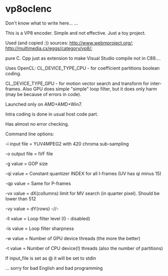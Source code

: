 vp8oclenc
=========


Don't know what to write here...
...

This is a VP8 encoder.
Simple and not effective. Just a toy project.

Used (and copied :)) sources: 
http://www.webmproject.org/; http://multimedia.cx/eggs/category/vp8/;

pure C. Cpp just as extension to make Visual Studio compile not in C89....

Uses OpenCL:
CL_DEVICE_TYPE_CPU - for coefficient partitions boolean coding.

CL_DEVICE_TYPE_GPU - for motion vector search and transform for inter-frames.
Also GPU does simple "simple" loop filter, but it does only harm (may be because of errors in code).

Launched only on AMD+AMD+Win7.

Intra coding is done in usual host code part.

Has almost no error checking. 

Command line options:

-i input file = YUV4MPEG2 with 420 chroma sub-sampling

-o output file = IVF file

-g value = GOP size

-qi value = Constant quantizer INDEX for all I-frames (UV has qi minus 15)

-qp value = Same for P-frames

-vx value = dX(collumns) limit for MV search (in quarter pixel). Should be lower than 512

-vy value = dY(rows) -//-

-ll value = Loop filter level (0 - disabled)

-ls value = Loop filter sharpness

-w value = Number of GPU device threads (the more the better)

-t value = Number of CPU device(!) threads (also the number of partitions)

If input_file is set as @
it will be set to stdin

... sorry for bad English and bad programming

